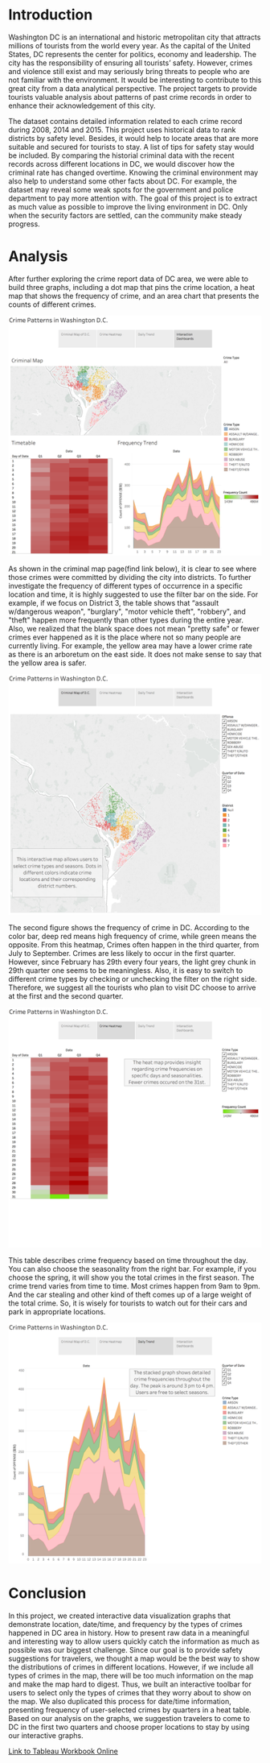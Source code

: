 # Introduction

Washington DC is an international and historic metropolitan city that attracts millions of tourists from the world every year. As the capital of the United States, DC represents the center for politics, economy and leadership. The city has the responsibility of ensuring all tourists’ safety.  However, crimes and violence still exist and may seriously bring threats to people who are not familiar with the environment. It would be interesting to contribute to this great city from a data analytical perspective. The project targets to provide tourists valuable analysis about patterns of past crime records in order to enhance their acknowledgement of this city.

The dataset contains detailed information related to each crime record during 2008, 2014 and 2015. This project uses historical data to rank districts by safety level. Besides, it would help to locate areas that are more suitable and secured for tourists to stay. A list of tips for safety stay would be included. By comparing the historial criminal data with the recent records across different locations in DC, we would discover how the criminal rate has changed overtime. Knowing the criminal environment may also help to understand some other facts about DC. For example, the dataset may reveal some weak spots for the government and police department to pay more attention with. The goal of this project is to extract as much value as possible to improve the living environment in DC. Only when the security factors are settled, can the community make steady progress.


# Analysis

After further exploring the crime report data of DC area, we were able to build three graphs, including a dot map that pins the crime location, a heat map that shows the frequency of crime, and an area chart that presents the counts of different crimes.

![Combined graphs](dashboards.png)


As shown in the criminal map page(find link below), it is clear to see where those crimes were committed by dividing the city into districts. To further investigate the frequency of different types of occurrence in a specific location and time, it is highly suggested to use the filter bar on the side. For example, if we focus on District 3, the table shows that “assault w/dangerous weapon", "burglary", "motor vehicle theft", "robbery", and "theft" happen more frequently than other types during the entire year. Also, we realized that the blank space does not mean "pretty safe" or fewer crimes ever happened as it is the place where not so many people are currently living. For example, the yellow area may have a lower crime rate as there is an arboretum on the east side. It does not make sense to say that the yellow area is safer. 

![criminal map](images.png)

The second figure shows the frequency of crime in DC. According to the color bar, deep red means high frequency of crime, while green means the opposite. From this heatmap, Crimes often happen in the third quarter, from July to September. Crimes are less likely to occur in the first quarter. However, since February has 29th every four years, the light grey chunk in 29th quarter one seems to be meaningless. Also, it is easy to switch to different crime types by checking or unchecking the filter on the right side. 
Therefore, we suggest all the tourists who plan to visit DC choose to arrive at the first and the second quarter. 

![crime heatmap](crimeheatmap.png)

This table describes crime frequency based on time throughout the day. You can also choose the seasonality from the right bar. For example, if you choose the spring, it will show you the total crimes in the first season. The crime trend varies from time to time. Most crimes happen from 9am to 9pm. And the car stealing and other kind of theft comes up of a large weight of the total crime. So, it is wisely for tourists to watch out for their cars and park in appropriate locations.

![daily trend](dailytrend.png)

# Conclusion

In this project, we created interactive data visualization graphs that demonstrate location, date/time, and frequency by the types of crimes happened in DC area in history. How to present raw data in a meaningful and interesting way to allow users quickly catch the information as much as possible was our biggest challenge. Since our goal is to provide safety suggestions for travelers, we thought a map would be the best way to show the distributions of crimes in different locations. However, if we include all types of crimes in the map, there will be too much information on the map and make the map hard to digest. Thus, we built an interactive toolbar for users to select only the types of crimes that they worry about to show on the map. We also duplicated this process for date/time information, presenting frequency of user-selected crimes by quarters in a heat table. Based on our analysis on the graphs, we suggestion travelers to come to DC in the first two quarters and choose proper locations to stay by using our interactive graphs. 


[Link to Tableau Workbook Online](https://public.tableau.com/profile/jiafeng.xu#!/vizhome/projectDC/DC?publish=yes)
